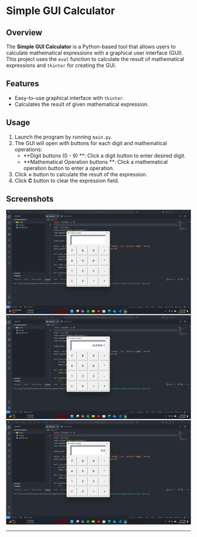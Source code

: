# Simple GUI Calculator

## Overview

The **Simple GUI Calculator** is a Python-based tool that allows users to calculate mathematical expressions with a graphical user interface (GUI). This project uses the `eval` function to calculate the result of mathematical expressions and `tkinter` for creating the GUI.


## Features

- Easy-to-use graphical interface with `tkinter`.
- Calculates the result of given mathematical expression.


## Usage

1. Launch the program by running `main.py`.
2. The GUI will open with buttons for each digit and mathematical operations:
   - **Digit buttons (0 - 9) **: Click a digit button to enter desired digit.
   - **Mathematical Operation buttons **: Click a mathematical operation button to enter a operation.
3. Click **=** button to calculate the result of the expression.
4. Click **C** button to clear the expression field.


## Screenshots

![Screenshot-1](Assets/gui_start.png)
![Screenshot-2](Assets/gui_input.png)
![Screenshot-3](Assets/result.png)

---